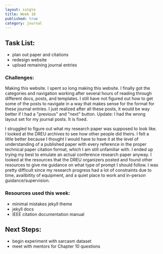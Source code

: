 ```yaml
---
layout: single
title: Week 10
published: true
category: journal
---
```

## Task List:
- plan out paper and citations
- redesign website
- upload remaining journal entries

### Challenges:
Making this website. I spent so long making this website. I finally got the categories and navigation working after several hours of reading through different docs, posts, and templates. I still have not figured out how to get some of the posts to navigate in a way that makes sense for the format for these journal entries. I just realized after all these posts, it would be way better if I had a "previous" and "next" button.
Update: I had the wrong layout set for my journal posts. It is fixed.

I struggled to figure out what my research paper was supposed to look like. I looked at the DREU archives to see how other people did theirs. I felt a little better because I thought I would have to have it at the level of understanding of a published paper with every reference in the proper technical paper citation format, which I am still unfamiliar with. I ended up trying my best to emulate an actual conference research paper anyway. I looked at the resources that the DREU organizers posted and found other resources to give me guidance on what type of prompt I should follow. I was pretty difficult since my research progress had a lot of constraints due to time, availbitity of equipment, and a quiet place to work and in-person guidance/supervision.

### Resources used this week:
- minimal mistakes jekyll theme
- jekyll docs
- IEEE citation documentation manual

## Next Steps:
- begin experiment with sarcasm dataset
- meet with mentors for Chapter 10 questions